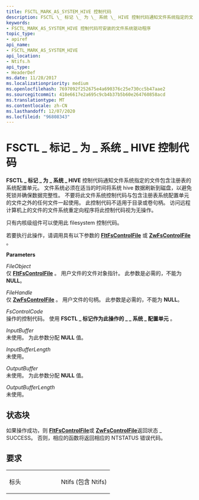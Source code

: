 ```yaml
---
title: FSCTL_MARK_AS_SYSTEM_HIVE 控制代码
description: FSCTL \_ 标记 \_ 为 \_ 系统 \_ HIVE 控制代码通知文件系统指定的文件包含注册表的系统配置单元。
keywords:
- FSCTL_MARK_AS_SYSTEM_HIVE 控制代码可安装的文件系统驱动程序
topic_type:
- apiref
api_name:
- FSCTL_MARK_AS_SYSTEM_HIVE
api_location:
- Ntifs.h
api_type:
- HeaderDef
ms.date: 11/28/2017
ms.localizationpriority: medium
ms.openlocfilehash: 7697092f252675e4a690376c25e730cc5b47aae2
ms.sourcegitcommit: 418e6617e2a695c9cb4b37b5b60e264760858acd
ms.translationtype: MT
ms.contentlocale: zh-CN
ms.lasthandoff: 12/07/2020
ms.locfileid: "96808343"
---
```

# <a name="fsctl_mark_as_system_hive-control-code"></a>FSCTL \_ 标记 \_ 为 \_ 系统 \_ HIVE 控制代码


**FSCTL \_ 标记 \_ 为 \_ 系统 \_ HIVE** 控制代码通知文件系统指定的文件包含注册表的系统配置单元。 文件系统必须在适当的时间将系统 hive 数据刷新到磁盘，以避免死锁并确保数据完整性。 不要将此文件系统控制代码与包含注册表系统配置单元的文件之外的任何文件一起使用。 此控制代码不适用于目录或卷句柄。 访问远程计算机上的文件的文件系统重定向程序将此控制代码视为无操作。

只有内核级组件可以使用此 filesystem 控制代码。

若要执行此操作，请调用具有以下参数的 [**FltFsControlFile**](/windows-hardware/drivers/ddi/fltkernel/nf-fltkernel-fltfscontrolfile) 或 [**ZwFsControlFile**](/previous-versions/ff566462(v=vs.85)) 。

**Parameters**

<a href="" id="fileobject"></a>*FileObject*  
仅 [**FltFsControlFile**](/windows-hardware/drivers/ddi/fltkernel/nf-fltkernel-fltfscontrolfile) 。 用户文件的文件对象指针。 此参数是必需的，不能为 **NULL**。

<a href="" id="filehandle"></a>*FileHandle*  
仅 [**ZwFsControlFile**](/previous-versions/ff566462(v=vs.85)) 。 用户文件的句柄。 此参数是必需的，不能为 **NULL**。

<a href="" id="fscontrolcode"></a>*FsControlCode*  
操作的控制代码。 使用 **FSCTL \_ 标记作为此操作的 \_ \_ 系统 \_ 配置单元** 。

<a href="" id="inputbuffer"></a>*InputBuffer*  
未使用。 为此参数分配 **NULL** 值。

<a href="" id="inputbufferlength"></a>*InputBufferLength*  
未使用。

<a href="" id="outputbuffer"></a>*OutputBuffer*  
未使用。 为此参数分配 **NULL** 值。

<a href="" id="outputbufferlength"></a>*OutputBufferLength*  
未使用。

<a name="status-block"></a>状态块
------------

如果操作成功，则 [**FltFsControlFile**](/windows-hardware/drivers/ddi/fltkernel/nf-fltkernel-fltfscontrolfile)或 [**ZwFsControlFile**](/previous-versions/ff566462(v=vs.85))返回状态 \_ SUCCESS。 否则，相应的函数将返回相应的 NTSTATUS 错误代码。

<a name="requirements"></a>要求
------------

<table>
<colgroup>
<col width="50%" />
<col width="50%" />
</colgroup>
<tbody>
<tr class="odd">
<td align="left"><p>标头</p></td>
<td align="left">Ntifs (包含 Ntifs) </td>
</tr>
</tbody>
</table>

 

